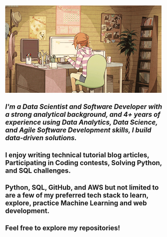 ![Bhanu's GitHub profile README.md welcome banner image](https://github.com/norib016/norib016/blob/main/study.gif "Welcome to my GitHub")
## _I'm a Data Scientist and Software Developer with a strong analytical background, and 4+ years of experience using Data Analytics, Data Science, and Agile Software Development skills, I build data-driven solutions._
## I enjoy writing technical tutorial blog articles, Participating in Coding contests, Solving Python, and SQL challenges. 
## Python, SQL, GitHub, and AWS but not limited to are a few of my preferred tech stack to learn, explore, practice Machine Learning and web development. 
## Feel free to explore my repositories!
          

